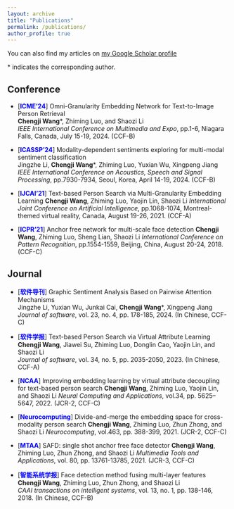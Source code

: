 ```yaml
---
layout: archive
title: "Publications"
permalink: /publications/
author_profile: true
---
```


You can also find my articles on [my Google Scholar profile](https://scholar.google.com/citations?user=2p0kTokAAAAJ&hl=zh-CN)

\* indicates the corresponding author.

## Conference
- [<span style="color:blue">**ICME’24**</span>] Omni-Granularity Embedding Network for Text-to-Image Person Retrieval  
  **Chengji Wang**\*, Zhiming Luo, and Shaozi Li  
  _IEEE International Conference on Multimedia and Expo_, pp.1-6, Niagara Falls, Canada, July 15-19, 2024. (CCF-B)
  
- [<span style="color:blue">**ICASSP’24**</span>] Modality-dependent sentiments exploring for multi-modal sentiment classification  
  Jingzhe Li, **Chengji Wang**\*, Zhiming Luo, Yuxian Wu, Xingpeng Jiang
 _IEEE International Conference on Acoustics, Speech and Signal Processing_, pp.7930-7934, Seoul, Korea, April 14-19, 2024. (CCF-B)

- [<span style="color:blue">**IJCAI’21**</span>] Text-based Person Search via Multi-Granularity Embedding Learning
**Chengji Wang**, Zhiming Luo, Yaojin Lin, Shaozi Li
 _International Joint Conference on Artificial Intelligence_, pp.1068-1074, Montreal-themed virtual reality, Canada, August 19-26, 2021. (CCF-A)

- [<span style="color:blue">**ICPR’21**</span>] Anchor free network for multi-scale face detection
**Chengji Wang**, Zhiming Luo, Sheng Lian, Shaozi Li
 _International Conference on Pattern Recognition_, pp.1554-1559, Beijing, China, August 20-24, 2018. (CCF-C)

## Journal

- [<span style="color:blue">**软件导刊**</span>] Graphic Sentiment Analysis Based on Pairwise Attention Mechanisms  
  Jingzhe Li, Yuxian Wu, Junkai Cai, **Chengji Wang**\*, Xingpeng Jiang
  _Journal of software_, vol. 23, no. 4, pp. 178-185, 2024. (In Chinese, CCF-C)

- [<span style="color:blue">**软件学报**</span>] Text-based Person Search via Virtual Attribute Learning  
  **Chengji Wang**, Jiawei Su, Zhiming Luo, Donglin Cao, Yaojin Lin, and Shaozi Li  
  _Journal of software_, vol. 34, no. 5, pp. 2035-2050, 2023. (In Chinese, CCF-A)

 - [<span style="color:blue">**NCAA**</span>] Improving embedding learning by virtual attribute decoupling for text-based person search
 **Chengji Wang**, Zhiming Luo, Yaojin Lin, and Shaozi Li
   _Neural Computing and Applications_, vol.34, pp. 5625–5647, 2022. (JCR-2, CCF-C)

 - [<span style="color:blue">**Neurocomputing**</span>] Divide-and-merge the embedding space for cross-modality person search
 **Chengji Wang**, Zhiming Luo, Zhun Zhong, and Shaozi Li
   _Neurocomputing_, vol.463, pp. 388-399, 2021. (JCR-2, CCF-C)

 - [<span style="color:blue">**MTAA**</span>] SAFD: single shot anchor free face detector
 **Chengji Wang**, Zhiming Luo, Zhun Zhong, and Shaozi Li
   _Multimedia Tools and Applications_, vol. 80, pp. 13761-13785, 2021. (JCR-3, CCF-C)

- [<span style="color:blue">**智能系统学报**</span>] Face detection method fusing multi-layer features 
  **Chengji Wang**, Zhiming Luo, Zhun Zhong, and Shaozi Li  
  _CAAI transactions on intelligent systems_, vol. 13, no. 1, pp. 138-146, 2018. (In Chinese, CCF-B)

